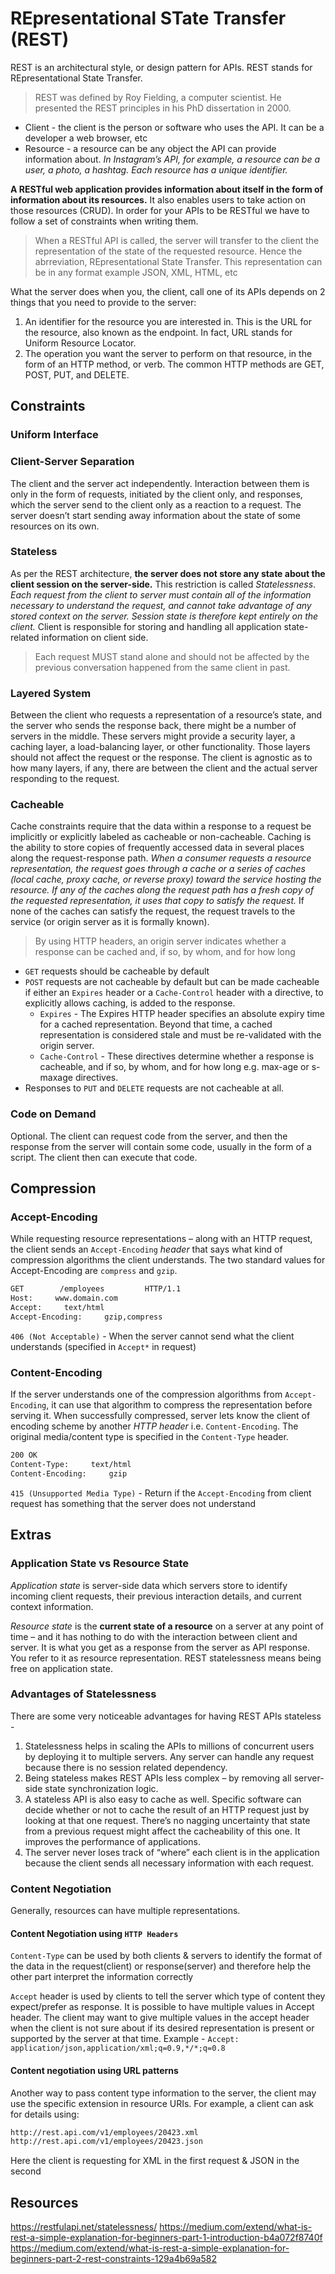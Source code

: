 # REpresentational STate Transfer (REST)
REST is an architectural style, or design pattern for APIs. REST stands for REpresentational State Transfer.

> REST was defined by Roy Fielding, a computer scientist. He presented the REST principles in his PhD dissertation in 2000.

* Client - the client is the person or software who uses the API. It can be a developer a web browser, etc
* Resource - a resource can be any object the API can provide information about. *In Instagram’s API, for example, a resource can be a user, a photo, a hashtag. Each resource has a unique identifier.*

**A RESTful web application provides information about itself in the form of information about its resources.** It also enables users to take action on those resources (CRUD). In order for your APIs to be RESTful we have to follow a set of constraints when writing them.

> When a RESTful API is called, the server will transfer to the client the representation of the state of the requested resource. Hence the abrreviation, REpresentational State Transfer. This representation can be in any format example JSON, XML, HTML, etc

What the server does when you, the client, call one of its APIs depends on 2 things that you need to provide to the server:
1. An identifier for the resource you are interested in. This is the URL for the resource, also known as the endpoint. In fact, URL stands for Uniform Resource Locator.
2. The operation you want the server to perform on that resource, in the form of an HTTP method, or verb. The common HTTP methods are GET, POST, PUT, and DELETE.

## Constraints
### Uniform Interface
### Client-Server Separation
The client and the server act independently. Interaction between them is only in the form of requests, initiated by the client only, and responses, which the server send to the client only as a reaction to a request. The server doesn’t start sending away information about the state of some resources on its own.

### Stateless
As per the REST architecture, **the server does not store any state about the client session on the server-side.** This restriction is called *Statelessness*. *Each request from the client to server must contain all of the information necessary to understand the request, and cannot take advantage of any stored context on the server. Session state is therefore kept entirely on the client.* Client is responsible for storing and handling all application state-related information on client side.
> Each request MUST stand alone and should not be affected by the previous conversation happened from the same client in past.

### Layered System
Between the client who requests a representation of a resource’s state, and the server who sends the response back, there might be a number of servers in the middle. These servers might provide a security layer, a caching layer, a load-balancing layer, or other functionality. Those layers should not affect the request or the response. The client is agnostic as to how many layers, if any, there are between the client and the actual server responding to the request.

### Cacheable
Cache constraints require that the data within a response to a request be implicitly or explicitly labeled as cacheable or non-cacheable. Caching is the ability to store copies of frequently accessed data in several places along the request-response path. *When a consumer requests a resource representation, the request goes through a cache or a series of caches (local cache, proxy cache, or reverse proxy) toward the service hosting the resource. If any of the caches along the request path has a fresh copy of the requested representation, it uses that copy to satisfy the request.* If none of the caches can satisfy the request, the request travels to the service (or origin server as it is formally known).

> By using HTTP headers, an origin server indicates whether a response can be cached and, if so, by whom, and for how long

* `GET` requests should be cacheable by default
* `POST` requests are not cacheable by default but can be made cacheable if either an `Expires` header or a `Cache-Control` header with a directive, to explicitly allows caching, is added to the response.
	* `Expires` - The Expires HTTP header specifies an absolute expiry time for a cached representation. Beyond that time, a cached representation is considered stale and must be re-validated with the origin server.
	* `Cache-Control` - These directives determine whether a response is cacheable, and if so, by whom, and for how long e.g. max-age or s-maxage directives. 	
* Responses to `PUT` and `DELETE` requests are not cacheable at all.

### Code on Demand
Optional. The client can request code from the server, and then the response from the server will contain some code, usually in the form of a script. The client then can execute that code.

## Compression
### Accept-Encoding
While requesting resource representations – along with an HTTP request, the client sends an `Accept-Encoding` *header* that says what kind of compression algorithms the client understands. The two standard values for Accept-Encoding are `compress` and `gzip`.
```bash
GET        /employees         HTTP/1.1
Host:     www.domain.com
Accept:     text/html
Accept-Encoding:     gzip,compress
```
`406 (Not Acceptable)` - When the server cannot send what the client understands (specified in `Accept*` in request)

### Content-Encoding
If the server understands one of the compression algorithms from `Accept-Encoding`, it can use that algorithm to compress the representation before serving it. When successfully compressed, server lets know the client of encoding scheme by another *HTTP header* i.e. `Content-Encoding`. The original media/content type is specified in the `Content-Type` header.
```bash
200 OK
Content-Type:     text/html
Content-Encoding:     gzip
```
`415 (Unsupported Media Type)` - Return if the `Accept-Encoding` from client request has something that the server does not understand

## Extras
### Application State vs Resource State
*Application state* is server-side data which servers store to identify incoming client requests, their previous interaction details, and current context information.

*Resource state* is the **current state of a resource** on a server at any point of time – and it has nothing to do with the interaction between client and server. It is what you get as a response from the server as API response. You refer to it as resource representation. REST statelessness means being free on application state.

### Advantages of Statelessness
There are some very noticeable advantages for having REST APIs stateless -
1. Statelessness helps in scaling the APIs to millions of concurrent users by deploying it to multiple servers. Any server can handle any request because there is no session related dependency.
2. Being stateless makes REST APIs less complex – by removing all server-side state synchronization logic.
3. A stateless API is also easy to cache as well. Specific software can decide whether or not to cache the result of an HTTP request just by looking at that one request. There’s no nagging uncertainty that state from a previous request might affect the cacheability of this one. It improves the performance of applications.
4. The server never loses track of “where” each client is in the application because the client sends all necessary information with each request.

### Content Negotiation
Generally, resources can have multiple representations.

#### Content Negotiation using `HTTP Headers`
`Content-Type` can be used by both clients & servers to identify the format of the data in the request(client) or response(server) and therefore help the other part interpret the information correctly

`Accept` header is used by clients to tell the server which type of content they expect/prefer as response. It is possible to have multiple values in Accept header. The client may want to give multiple values in the accept header when the client is not sure about if its desired representation is present or supported by the server at that time. Example - `Accept: application/json,application/xml;q=0.9,*/*;q=0.8`

#### Content negotiation using URL patterns
Another way to pass content type information to the server, the client may use the specific extension in resource URIs. For example, a client can ask for details using:
```bash
http://rest.api.com/v1/employees/20423.xml
http://rest.api.com/v1/employees/20423.json
```
Here the client is requesting for XML in the first request & JSON in the second

## Resources
https://restfulapi.net/statelessness/
https://medium.com/extend/what-is-rest-a-simple-explanation-for-beginners-part-1-introduction-b4a072f8740f
https://medium.com/extend/what-is-rest-a-simple-explanation-for-beginners-part-2-rest-constraints-129a4b69a582


